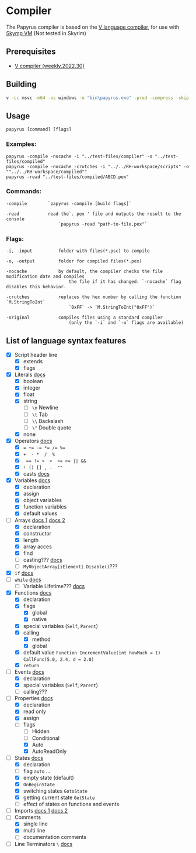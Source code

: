 # Compiler

The Papyrus compiler is based on the [V language compiler](https://github.com/vlang/v/tree/master/vlib/v), for use with [Skymp VM](https://github.com/skyrim-multiplayer/skymp/tree/main/skymp5-server/cpp/papyrus_vm_lib) (Not tested in Skyrim)

## Prerequisites

  - [V compiler (weekly.2022.30)](https://github.com/vlang/v/releases/tag/weekly.2022.30)

## Building

```bash
v -cc msvc -m64 -os windows -o "bin\papyrus.exe" -prod -compress -skip-unused -path "@vlib|@vmodules|modules" "compiler"
```

## Usage

```papyrus [command] [flags]```

### Examples:

```
papyrus -compile -nocache -i "../test-files/compiler" -o "../test-files/compiled"
papyrus -compile -nocache -crutches -i "../../RH-workspace/scripts" -o ""../../RH-workspace/compiled""
papyrus -read "../test-files/compiled/ABCD.pex"
```

### Commands:

```
-compile        `papyrus -compile [build flags]`

-read           read the`. pex ' file and outputs the result to the console
                    `papyrus -read "path-to-file.pex"`
```

### Flags:

```
-i, -input			folder with files(*.psc) to compile

-o, -output			folder for compiled files(*.pex)

-nocache			by default, the compiler checks the file modification date and compiles 
				        the file if it has changed. `-nocache` flag disables this behavior.

-crutches			replaces the hex number by calling the function `M.StringToInt`
                        `0xFF` -> `M.StringToInt("0xFF")`

-original			compiles files using a standard compiler
			        	(only the `-i` and `-o` flags are available)
```

## List of language syntax features

- [x] Script header line
  - [x] extends
  - [x] flags
- [x] Literals [docs](https://www.creationkit.com/index.php?title=Literals_Reference)
  - [x] boolean
  - [x] integer
  - [x] float
  - [x] string
    - [ ] `\n` Newline
    - [ ] `\t` Tab
    - [ ] `\\` Backslash
    - [ ] `\"` Double quote
  - [x] none
- [x] Operators [docs](https://www.creationkit.com/index.php?title=Operator_Reference)
  - [x] `= += -= *= /= %=`
  - [x] `+  - *  /  %`
  - [x] ` == != >  <  >= <= || &&`
  - [x] `! () [] , .  ""`
  - [x] casts [docs](https://www.creationkit.com/index.php?title=Cast_Reference)
- [x] Variables [docs](https://www.creationkit.com/index.php?title=Variable_Reference)
  - [x] declaration
  - [x] assign
  - [x] object variables
  - [x] function variables
  - [x] default values
- [ ] Arrays [docs 1](https://www.creationkit.com/index.php?title=Array_Reference) [docs 2](https://www.creationkit.com/index.php?title=Arrays_(Papyrus))
  - [x] declaration
  - [x] constructor
  - [x] length
  - [x] array acces
  - [x] find
  - [ ] casting??? [docs](https://www.creationkit.com/index.php?title=Arrays_(Papyrus)#Casting_Arrays)
  - [ ] `MyObjectArray[iElement].Disable()`???
- [x] `if` [docs](https://www.creationkit.com/index.php?title=Statement_Reference#If_Statement)
- [ ] `while` [docs](https://www.creationkit.com/index.php?title=Statement_Reference#While_Statement)
  - [ ] Variable Lifetime??? [docs](https://www.creationkit.com/index.php?title=Statement_Reference#While_and_Variable_Lifetime)
- [x] Functions [docs](https://www.creationkit.com/index.php?title=Function_Reference)
  - [x] declaration
  - [x] flags
    - [x] global
    - [x] native
  - [x] special variables (`Self`, `Parent`)
  - [x] calling
    - [x] method
    - [x] global
  - [x] default value `Function IncrementValue(int howMuch = 1)` `CallFunc(5.0, 2.4, d = 2.0)`
  - [x] `return`
- [ ] Events [docs](https://www.creationkit.com/index.php?title=Events_Reference)
  - [x] declaration
  - [x] special variables (`Self`, `Parent`) 
  - [ ] calling???
- [ ] Properties [docs](https://www.creationkit.com/index.php?title=Property_Reference)
  - [x] declaration
  - [x] read only
  - [x] assign
  - [ ] flags
    - [ ] Hidden
    - [ ] Conditional
    - [x] Auto
    - [x] AutoReadOnly
- [ ] States [docs](https://www.creationkit.com/index.php?title=State_Reference)
  - [x] declaration
  - [ ] flag `auto` ...
  - [x] empty state (default)
  - [x] `OnBeginState`
  - [x] switching states `GotoState`
  - [x] getting current state `GetState`
  - [ ] effect of states on functions and events
- [ ] Imports [docs 1](https://www.creationkit.com/index.php?title=Script_File_Structure#Imports) [docs 2](https://www.creationkit.com/index.php?title=Function_Reference#Calling_Functions)
- [ ] Comments
  - [x] single line
  - [x] multi line
  - [ ] documentation comments
- [ ] Line Terminators `\` [docs](https://www.creationkit.com/index.php?title=Script_File_Structure#Line_Terminators)
